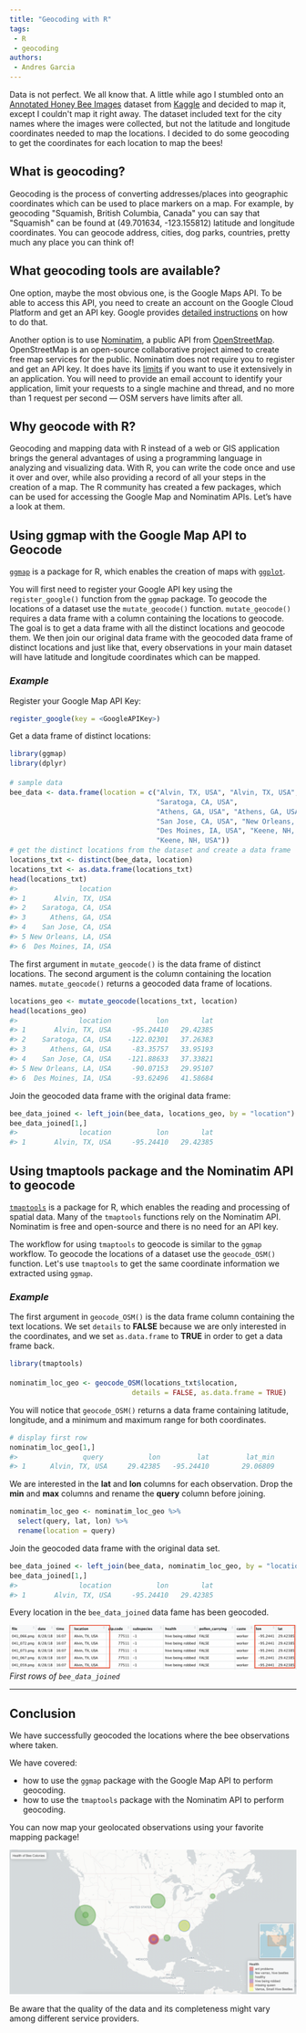 ```yaml
---
title: "Geocoding with R"
tags:
 - R
 - geocoding
authors: 
 - Andres Garcia
---
```


Data is not perfect. We all know that. A little while ago I stumbled onto an [Annotated Honey Bee Images](https://www.kaggle.com/jenny18/honey-bee-annotated-images) dataset from [Kaggle](https://www.kaggle.com) and decided to map it, except I couldn't map it right away.
The dataset included text for the city names where the images were collected, but not the latitude and longitude coordinates needed to map the locations.
I decided to do some geocoding to get the coordinates for each location to map the bees!

## What is geocoding?

Geocoding is the process of converting addresses/places into geographic coordinates which can be used to place markers on a map.
For example, by geocoding "Squamish, British Columbia, Canada" you can say that "Squamish" can be found at (49.701634, -123.155812) latitude and longitude coordinates.
You can geocode address, cities, dog parks, countries, pretty much any place you can think of! 

## What geocoding tools are available?

One option, maybe the most obvious one, is the Google Maps API.
To be able to access this API, you need to create an account on the Google Cloud Platform and get an API key.
Google provides [detailed instructions](https://developers.google.com/maps/gmp-get-started) on how to do that.

Another option is to use [Nominatim](http://nominatim.org/release-docs/latest/api/Overview/), a public API from [OpenStreetMap](https://www.openstreetmap.org/about).
OpenStreetMap is an open-source collaborative project aimed to create free map services for the public.
Nominatim does not require you to register and get an API key. It does have its [limits](https://operations.osmfoundation.org/policies/nominatim/) if you want to use it extensively in an application. You will need to provide an email account to identify your application, limit your requests to a single machine and thread, and no more than 1 request per second &mdash; OSM servers have limits after all.



## Why geocode with R?

Geocoding and mapping data with R instead of a web or GIS application brings the general advantages of using a programming language in analyzing and visualizing data.
With R, you can write the code once and use it over and over, while also providing a record of all your steps in the creation of a map.
The R community has created a few packages, which can be used for accessing the Google Map and Nominatim APIs. Let’s have a look at them.

## Using ggmap with the Google Map API to Geocode 

[`ggmap`](https://cran.r-project.org/web/packages/ggmap/readme/README.html) is a package for R, which enables the creation of maps with [`ggplot`](https://ggplot2.tidyverse.org).

You will first need to register your Google API key using the `register_google()` function from the `ggmap` package.
To geocode the locations of a dataset use the `mutate_geocode()` function.
`mutate_geocode()` requires a data frame with a column containing the locations to geocode.
The goal is to get a data frame with all the distinct locations and geocode them.
We then join our original data frame with the geocoded data frame of distinct locations and just like that, every observations in your main dataset will have latitude and longitude coordinates which can be mapped.

### *Example*
Register your Google Map API Key:
```r
register_google(key = <GoogleAPIKey>)
```


Get a data frame of distinct locations:
``` r
library(ggmap)
library(dplyr)

# sample data
bee_data <- data.frame(location = c("Alvin, TX, USA", "Alvin, TX, USA",
                                    "Saratoga, CA, USA",
                                    "Athens, GA, USA", "Athens, GA, USA", "Athens, GA, USA",
                                    "San Jose, CA, USA", "New Orleans, LA, USA", 
                                    "Des Moines, IA, USA", "Keene, NH, USA",
                                    "Keene, NH, USA"))
# get the distinct locations from the dataset and create a data frame
locations_txt <- distinct(bee_data, location)
locations_txt <- as.data.frame(locations_txt)
head(locations_txt)
#>               location
#> 1       Alvin, TX, USA
#> 2    Saratoga, CA, USA
#> 3      Athens, GA, USA
#> 4    San Jose, CA, USA
#> 5 New Orleans, LA, USA
#> 6  Des Moines, IA, USA
```

The first argument in `mutate_geocode()` is the data frame of distinct locations.
The second argument is the column containing the location names.
`mutate_geocode()` returns a geocoded data frame of locations.

``` r
locations_geo <- mutate_geocode(locations_txt, location)
head(locations_geo)
#>               location           lon        lat  
#> 1       Alvin, TX, USA     -95.24410   29.42385
#> 2    Saratoga, CA, USA    -122.02301   37.26383
#> 3      Athens, GA, USA     -83.35757   33.95193
#> 4    San Jose, CA, USA    -121.88633   37.33821
#> 5 New Orleans, LA, USA     -90.07153   29.95107
#> 6  Des Moines, IA, USA     -93.62496   41.58684
```

Join the geocoded data frame with the original data frame:
``` r
bee_data_joined <- left_join(bee_data, locations_geo, by = "location")
bee_data_joined[1,]
#>               location           lon        lat  
#> 1       Alvin, TX, USA     -95.24410   29.42385
```

## Using tmaptools package and the Nominatim API to geocode 

[`tmaptools`](https://cran.r-project.org/web/packages/tmaptools/tmaptools.pdf) is a package for R, which enables the reading and processing of spatial data.
Many of the `tmaptools` functions rely on the Nominatim API. Nominatim is free and open-source and there is no need for an API key. 

The workflow for using `tmaptools` to geocode is similar to the `ggmap` workflow.
To geocode the locations of a dataset use the `geocode_OSM()` function.
Let's use `tmaptools` to get the same coordinate information we extracted using `ggmap`.

### *Example* 

The first argument in `geocode_OSM()` is the data frame column containing the text locations.
We set `details` to **FALSE** because we are only interested in the coordinates, and
we set `as.data.frame` to **TRUE** in order to get a data frame back. 
``` r
library(tmaptools)

nominatim_loc_geo <- geocode_OSM(locations_txt$location,
                              details = FALSE, as.data.frame = TRUE)
```

You will notice that `geocode_OSM()` returns a data frame containing latitude, longitude, and a minimum and maximum range for both coordinates. 
``` r
# display first row
nominatim_loc_geo[1,]
#>                query           lon         lat         lat_min         lat_max         lon_min         lon_max
#> 1      Alvin, TX, USA     29.42385   -95.24410        29.06809        29.50237       -95.58356       -95.05651
```

We are interested in the **lat** and **lon** columns for each observation.
Drop the **min** and **max** columns and rename the **query** column before joining.

``` r
nominatim_loc_geo <- nominatim_loc_geo %>% 
  select(query, lat, lon) %>%
  rename(location = query)
```

Join the geocoded data frame with the original data set. 
``` r
bee_data_joined <- left_join(bee_data, nominatim_loc_geo, by = "location")
bee_data_joined[1,]
#>               location           lon        lat  
#> 1       Alvin, TX, USA     -95.24410   29.42385
```

Every location in the `bee_data_joined` data fame has been geocoded.

![example some rows of the bee dataset](/assets/images/rows_bee_data.png)  
*First rows of `bee_data_joined`*

---



## Conclusion

We have successfully geocoded the locations where the bee observations where taken.

We have covered:
- how to use the `ggmap` package with the Google Map API to perform geocoding.
- how to use the `tmaptools` package with the Nominatim API to perform geocoding.

You can now map your geolocated observations using your favorite mapping package!

![example map of bee observations](/assets/images/bee_map.png)

Be aware that the quality of the data and its completeness might vary among different service providers.  
